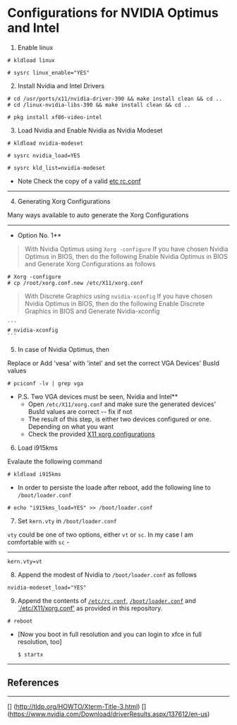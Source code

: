 # Configurations for NVIDIA Optimus and Intel

1. Enable linux

  ```
  # kldload linux

  # sysrc linux_enable="YES"
  ```
2. Install Nvidia and Intel Drivers


  ```
  # cd /usr/ports/x11/nvidia-driver-390 && make install clean && cd ..
  # cd /linux-nvidia-libs-390 && make install clean && cd ..
  
  # pkg install xf86-video-intel
  ```

3. Load Nvidia and Enable Nvidia as Nvidia Modeset

  ```
  # kldload nvidia-modeset

  # sysrc nvidia_load=YES

  # sysrc kld_list=nvidia-modeset
  ```

* Note Check the copy of a valid [etc rc.conf](../System.Configurations/sc/etc_rc.conf)
___

4. Generating Xorg Configurations

Many ways available to auto generate the Xorg Configurations
  ___

  * Option No. 1**

  > With Nvidia Optimus using `Xorg -configure`
    If you have chosen Nvidia Optimus in BIOS, then do the following
    Enable Nvidia Optimus in BIOS and Generate Xorg Configurations as follows


    # Xorg -configure
    # cp /root/xorg.conf.new /etc/X11/xorg.conf

  > With Discrete Graphics using `nvidia-xconfig`
    If you have chosen Nvidia Optimus in BIOS, then do the following
    Enable Discrete Graphics in BIOS and Generate Nvidia-xconfig

    ```
    # nvidia-xconfig
    ```

5. In case of Nvidia Optimus, then

Replace or Add 'vesa' with 'intel' and set the correct VGA Devices' BusId values

  ```
  # pciconf -lv | grep vga
  ```

* P.S. Two VGA devices must be seen, Nvidia and Intel**
  + Open `/etc/X11/xorg.conf` and make sure the generated devices' BusId values are correct -- fix if not
  + The result of this step, is either two devices configured or one. Depending on what you want
  + Check the provided [X11 xorg configurations](../X.Server/discrete-graphics-profile/etc_X11_xorg.conf)

6. Load i915kms

Evalaute the following command

  ```
  # kldload i915kms
  ```

  + In order to persiste the loade after reboot, add the following line to `/boot/loader.conf`

  ```
  # echo "i915kms_load=YES" >> /boot/loader.conf
  ```

7. Set `kern.vty` in `/boot/loader.conf`

`vty` could be one of two options, either `vt` or `sc`. In my case I am comfortable with `sc` -
___


  ```
  kern.vty=vt
  ```

8. Append the modest of Nvidia to `/boot/loader.conf` as follows

  ```
  nvidia-modeset_load="YES"
  ```

9. Append the contents of [`/etc/rc.conf`](../../System.Configurations/sc/etc_rc.conf), [`/boot/loader.conf`](../../System.Configurations/sc/etc_rc.conf) and [`/etc/X11/xorg.conf'](../../System.Configurations/sc/etc_rc.conf) as provided in this repository.


  ```
  # reboot
  ```

* [Now you boot in full resolution and you can login to xfce in full resolution, too]

  ```
  $ startx
  ```

------------------------------------------

## References
----

[] (http://tldp.org/HOWTO/Xterm-Title-3.html)
[] (https://www.nvidia.com/Download/driverResults.aspx/137612/en-us)
